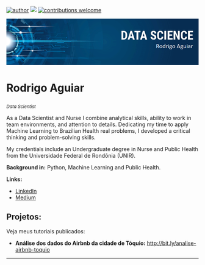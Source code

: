[![author](https://img.shields.io/badge/author-mr--rodd-red.svg)](https://www.linkedin.com/in/rodrigo-r-aguiar-04b62b52/) [![](https://img.shields.io/badge/python-3.9%2B-blue.svg)](https://www.python.org/downloads/release/python-392/) [![contributions welcome](https://img.shields.io/badge/contributions-welcome-brightgreen.svg?style=flat)](https://github.com/mr-rodd/data_science/issues)

<p align="center">
  <img src="banner_DS.png" >
</p>

# Rodrigo Aguiar
<sub> *Data Scientist* </sub>

As a Data Scientist and Nurse I combine analytical skills, ability to work in team environments, and attention to details. Dedicating my time to apply Machine Learning to Brazilian Health real problems, I developed a critical thinking and problem-solving skills.

My credentials include an Undergraduate degree in Nurse and Public Health from the Universidade Federal de Rondônia (UNIR).

**Background in:** Python, Machine Learning and Public Health.

**Links:**
* [LinkedIn](https://www.linkedin.com/in/rodrigo-r-aguiar-04b62b52/)
* [Medium](https://medium.com/@mr-rodd)


## Projetos:
Veja meus tutoriais publicados:

* **Análise dos dados do Airbnb da cidade de Tóquio:** http://bit.ly/analise-airbnb-toquio
---





